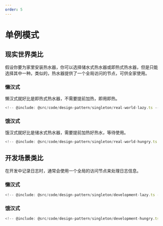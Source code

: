 ```yaml
---
order: 5
---
```

# 单例模式

## 现实世界类比

假设你要为家里安装热水器，你可以选择储水式热水器或即热式热水器，但是只能选择其中一种。类似的，热水器提供了一个全局访问的节点，可供全家使用。


### 懒汉式

懒汉式就好比是即热式热水器，不需要提前加热，即用即热。

```ts
<!-- @include: @src/code/design-pattern/singleton/real-world-lazy.ts -->
```

### 饿汉式

饿汉式就好比是储水式热水器，需要提前加热好热水，等待使用。

```ts
<!-- @include: @src/code/design-pattern/singleton/real-world-hungry.ts -->
```

## 开发场景类比

在开发中记录日志时，通常会使用一个全局的访问节点来处理日志信息。

### 懒汉式

```ts
<!-- @include: @src/code/design-pattern/singleton/development-lazy.ts -->
```

### 饿汉式

```ts
<!-- @include: @src/code/design-pattern/singleton/development-hungry.ts -->
```